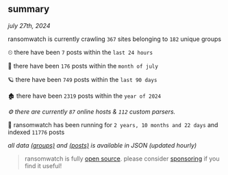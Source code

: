 
## summary
_july 27th, 2024_

ransomwatch is currently crawling `367` sites belonging to `182` unique groups

⏲ there have been `7` posts within the `last 24 hours`

🦈 there have been `176` posts within the `month of july`

🪐 there have been `749` posts within the `last 90 days`

🏚 there have been `2319` posts within the `year of 2024`

_⚙️ there are currently `87` online hosts & `112` custom parsers._

🦕 ransomwatch has been running for `2 years, 10 months and 22 days` and indexed `11776` posts

_all data  [(groups)](http://ransomwhat.telemetry.ltd/groups) and [(posts)](http://ransomwhat.telemetry.ltd/posts) is available in JSON (updated hourly)_

> ransomwatch is fully [open source](https://github.com/joshhighet/ransomwatch#ransomwatch--). please consider [sponsoring](https://github.com/sponsors/joshhighet) if you find it useful!
